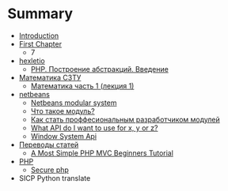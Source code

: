 # Summary

* [Introduction](README.md)
* [First Chapter](chapter1.md)
   * 7
* [hexletio](hexletio.md)
   * [PHP. Построение абстракций. Введение](php_postroenie_abstraktsii_vvedenie.md)
* [Математика СЗТУ](matematika.md)
   * [Математика часть 1 (лекция 1)](matematika_chast_1_lektsiya_1.md)
* [netbeans](netbeans.md)
   * [Netbeans modular system](netbeans_modular_system.md)
   * [Что такое модуль?](chto_takoe_modul.md)
   * [Как стать проффесиональным разработчиком модулей](kak_stat_proffesionalnim_razrabotchikom_modulei.md)
   * [What API do I want to use for x, y or z?](what_api_do_i_want_to_use_for_x,_y_or_z.md)
   * [Window System Api](window_system_api.md)
* [Переводы статей](perevodi_statei.md)
   * [A Most Simple PHP MVC Beginners Tutorial](a_most_simple_php_mvc_beginners_tutorial.md)
* [PHP](php.md)
   * [Secure php](secure_php.md)
* SICP Python translate

